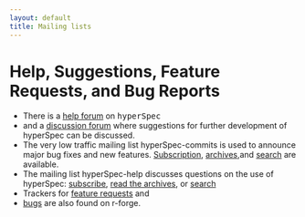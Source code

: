 ```yaml
---
layout: default
title: Mailing lists
---
```

<h1><a name="Help">Help, Suggestions, Feature Requests, and Bug Reports</a></h1>
<ul>
	<li>There is a <a href="http://r-forge.r-project.org/forum/forum.php?forum_id=1218">help forum</a>
    on <tt>hyperSpec</tt></li>
  <li>and a <a href="http://r-forge.r-project.org/forum/forum.php?forum_id=1217">discussion
		forum</a> where suggestions for further development of hyperSpec can be discussed.
  </li>
	<li>The very low traffic mailing list hyperSpec-commits is used to announce major bug fixes and
		new features. <a href="http://lists.r-forge.r-project.org/cgi-bin/mailman/listinfo/hyperspec-commits">Subscription</a>,
		<a href="http://lists.r-forge.r-project.org/pipermail/hyperspec-commits/">archives</a>,and
		<a href="https://lists.r-forge.r-project.org/cgi-bin/mailman/swish.cgi?query=listname%3D%22hyperspec-commits%22+">search</a>
		are available.</li>	
  <li>The mailing list hyperSpec-help discusses questions on the use of hyperSpec:
		<a href="http://lists.r-forge.r-project.org/cgi-bin/mailman/listinfo/hyperspec-help">subscribe</a>,
		<a href="http://lists.r-forge.r-project.org/pipermail/hyperspec-help/">read the archives</a>, or
		<a href="https://lists.r-forge.r-project.org/cgi-bin/mailman/swish.cgi?query=listname%3D%22hyperspec-help%22+">search</a></li>
  <li>Trackers for <a href="http://r-forge.r-project.org/tracker/?atid=1504&group_id=366&func=browse">feature requests</a> and </li>
  <li><a href="http://r-forge.r-project.org/tracker/?atid=1501&group_id=366&func=browse">bugs</a> are also found on r-forge.</li>
</ul>
